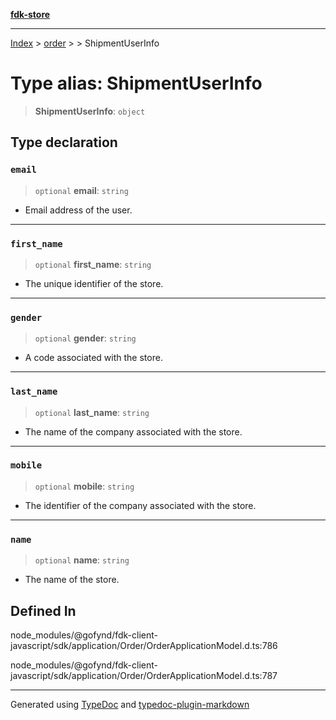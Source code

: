 [**fdk-store**](../../../README.md)
***

[Index](../../../API.md) > [order](../../README.md) > [<internal>](../README.md) > ShipmentUserInfo

# Type alias: ShipmentUserInfo

> **ShipmentUserInfo**: `object`

## Type declaration

### `email`

> `optional` **email**: `string`

- Email address of the user.

***

### `first_name`

> `optional` **first\_name**: `string`

- The unique identifier of the store.

***

### `gender`

> `optional` **gender**: `string`

- A code associated with the store.

***

### `last_name`

> `optional` **last\_name**: `string`

- The name of the company associated with the store.

***

### `mobile`

> `optional` **mobile**: `string`

- The identifier of the company associated with the store.

***

### `name`

> `optional` **name**: `string`

- The name of the store.

## Defined In

node\_modules/@gofynd/fdk-client-javascript/sdk/application/Order/OrderApplicationModel.d.ts:786

node\_modules/@gofynd/fdk-client-javascript/sdk/application/Order/OrderApplicationModel.d.ts:787

***
Generated using [TypeDoc](https://typedoc.org/) and [typedoc-plugin-markdown](https://www.npmjs.com/package/typedoc-plugin-markdown)
